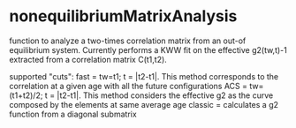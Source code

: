 # nonequilibriumMatrixAnalysis

function to analyze a two-times correlation matrix from an out-of equilibrium system.
Currently performs a KWW fit on the effective g2(tw,t)-1 extracted from a correlation matrix C(t1,t2).

supported "cuts":
fast =  tw=t1; t = |t2-t1|. This method corresponds to the correlation at a given age with all the future configurations
ACS  =  tw=(t1+t2)/2; t = |t2-t1|. This method considers the effective g2 as the curve composed by the elements at same average age 
classic = calculates a g2 function from a diagonal submatrix 
